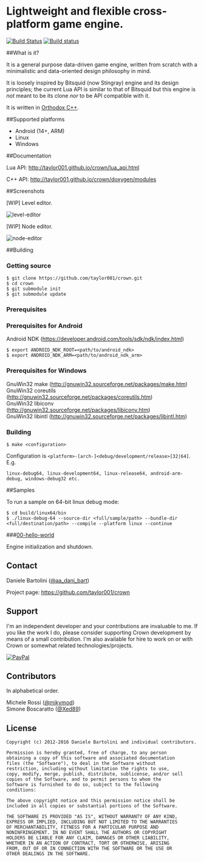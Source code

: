 Lightweight and flexible cross-platform game engine.
=====

[![Build Status](https://travis-ci.org/taylor001/crown.svg?branch=master)](https://travis-ci.org/taylor001/crown)
[![Build status](https://ci.appveyor.com/api/projects/status/dabkwdxjr456hl52?svg=true)](https://ci.appveyor.com/project/taylor001/crown)

##What is it?

It is a general purpose data-driven game engine, written from scratch with a minimalistic and data-oriented design philosophy in mind.

It is loosely inspired by Bitsquid (now Stingray) engine and its design principles; the current Lua API is similar to that of Bitsquid but this engine is *not* meant to be its clone *nor* to be API compatible with it.

It is written in [Orthodox C++](https://gist.github.com/bkaradzic/2e39896bc7d8c34e042b).

##Supported platforms

 * Android (14+, ARM)
 * Linux
 * Windows

##Documentation

Lua API: http://taylor001.github.io/crown/lua_api.html

C++ API: http://taylor001.github.io/crown/doxygen/modules

##Screenshots

[WIP] Level editor.

![level-editor](https://raw.githubusercontent.com/taylor001/crown/master/docs/shots/level-editor.png)

[WIP] Node editor.

![node-editor](https://raw.githubusercontent.com/taylor001/crown/master/docs/shots/node-editor.png)

##Building

### Getting source

	$ git clone https://github.com/taylor001/crown.git
	$ cd crown
	$ git submodule init
	$ git submodule update

### Prerequisites

### Prerequisites for Android

Android NDK (https://developer.android.com/tools/sdk/ndk/index.html)

	$ export ANDROID_NDK_ROOT=<path/to/android_ndk>
	$ export ANDROID_NDK_ARM=<path/to/android_ndk_arm>

### Prerequisites for Windows

GnuWin32 make (http://gnuwin32.sourceforge.net/packages/make.htm)  
GnuWin32 coreutils (http://gnuwin32.sourceforge.net/packages/coreutils.htm)  
GnuWin32 libiconv (http://gnuwin32.sourceforge.net/packages/libiconv.htm)  
GnuWin32 libintl (http://gnuwin32.sourceforge.net/packages/libintl.htm)

### Building

	$ make <configuration>
	
Configuration is `<platform>-[arch-]<debug/development/release>[32|64]`. E.g.

	linux-debug64, linux-development64, linux-release64, android-arm-debug, windows-debug32 etc.

##Samples

To run a sample on 64-bit linux debug mode:

    $ cd build/linux64/bin
	$ ./linux-debug-64 --source-dir <full/sample/path> --bundle-dir <full/destination/path> --compile --platform linux --continue

###[00-hello-world](https://github.com/taylor001/crown/tree/master/samples/00-hello-world)

Engine initialization and shutdown.

Contact
-------

Daniele Bartolini ([@aa_dani_bart](https://twitter.com/aa_dani_bart))

Project page: https://github.com/taylor001/crown

Support
-------

I'm an independent developer and your contributions are invaluable to me. If you like the work I do, please consider supporting Crown development by means of a small contribution. I'm also available for hire to work on or with Crown or somewhat related technologies/projects.

[![PayPal](https://www.paypalobjects.com/en_US/i/btn/btn_donate_LG.gif)](https://www.paypal.com/cgi-bin/webscr?cmd=_s-xclick&hosted_button_id=6FQMPUQQ8KQKW)

Contributors
------------

In alphabetical order.

Michele Rossi ([@mikymod](https://github.com/mikymod))  
Simone Boscaratto ([@Xed89](https://github.com/Xed89))

License
-------

	Copyright (c) 2012-2016 Daniele Bartolini and individual contributors.

	Permission is hereby granted, free of charge, to any person
	obtaining a copy of this software and associated documentation
	files (the "Software"), to deal in the Software without
	restriction, including without limitation the rights to use,
	copy, modify, merge, publish, distribute, sublicense, and/or sell
	copies of the Software, and to permit persons to whom the
	Software is furnished to do so, subject to the following
	conditions:

	The above copyright notice and this permission notice shall be
	included in all copies or substantial portions of the Software.

	THE SOFTWARE IS PROVIDED "AS IS", WITHOUT WARRANTY OF ANY KIND,
	EXPRESS OR IMPLIED, INCLUDING BUT NOT LIMITED TO THE WARRANTIES
	OF MERCHANTABILITY, FITNESS FOR A PARTICULAR PURPOSE AND
	NONINFRINGEMENT. IN NO EVENT SHALL THE AUTHORS OR COPYRIGHT
	HOLDERS BE LIABLE FOR ANY CLAIM, DAMAGES OR OTHER LIABILITY,
	WHETHER IN AN ACTION OF CONTRACT, TORT OR OTHERWISE, ARISING
	FROM, OUT OF OR IN CONNECTION WITH THE SOFTWARE OR THE USE OR
	OTHER DEALINGS IN THE SOFTWARE.
